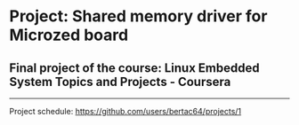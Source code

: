 # Project: Shared memory driver for Microzed board

## Final project of the course: Linux Embedded System Topics and Projects - Coursera
---
Project schedule: https://github.com/users/bertac64/projects/1
